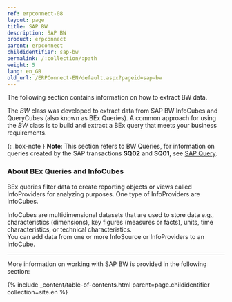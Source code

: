 ```yaml
---
ref: erpconnect-08
layout: page
title: SAP BW
description: SAP BW
product: erpconnect
parent: erpconnect
childidentifier: sap-bw
permalink: /:collection/:path
weight: 5
lang: en_GB
old_url: /ERPConnect-EN/default.aspx?pageid=sap-bw
---
```


The following section contains information on how to extract BW data. 

The *BW* class was developed to extract data from SAP BW InfoCubes and QueryCubes (also known as BEx Queries).
A common approach for using the *BW* class is to build and extract a BEx query that meets your business requirements.

{: .box-note }
**Note**: This section refers to BW Queries, for information on queries created by the SAP transactions **SQ02** and **SQ01**, see [SAP Query](./sap-queries).

### About BEx Queries and InfoCubes
 
BEx queries filter data to create reporting objects or views called InfoProviders for analyzing purposes. 
One type of InfoProviders are InfoCubes.

InfoCubes are multidimensional datasets that are used to store data e.g., characteristics (dimensions), key figures (measures or facts), units, time characteristics, 
or technical characteristics.<br>
You can add data from one or more InfoSource or InfoProviders to an InfoCube. 


*****
More information on working with SAP BW is provided in the following section:

{% include _content/table-of-contents.html parent=page.childidentifier collection=site.en %}
